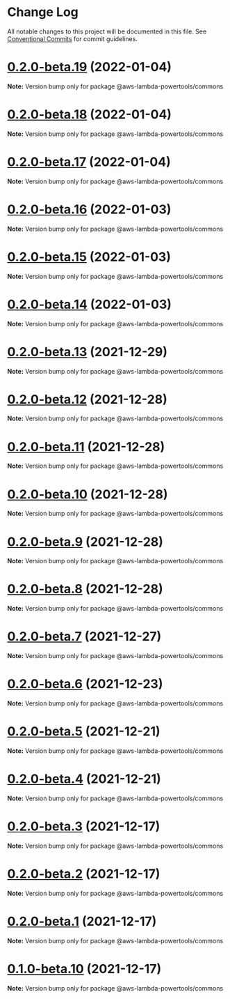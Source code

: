 # Change Log

All notable changes to this project will be documented in this file.
See [Conventional Commits](https://conventionalcommits.org) for commit guidelines.

# [0.2.0-beta.19](https://github.com/awslabs/aws-lambda-powertools-typescript/compare/v0.2.0-beta.18...v0.2.0-beta.19) (2022-01-04)

**Note:** Version bump only for package @aws-lambda-powertools/commons





# [0.2.0-beta.18](https://github.com/awslabs/aws-lambda-powertools-typescript/compare/v0.2.0-beta.17...v0.2.0-beta.18) (2022-01-04)

**Note:** Version bump only for package @aws-lambda-powertools/commons





# [0.2.0-beta.17](https://github.com/awslabs/aws-lambda-powertools-typescript/compare/v0.2.0-beta.16...v0.2.0-beta.17) (2022-01-04)

**Note:** Version bump only for package @aws-lambda-powertools/commons





# [0.2.0-beta.16](https://github.com/awslabs/aws-lambda-powertools-typescript/compare/v0.2.0-beta.15...v0.2.0-beta.16) (2022-01-03)

**Note:** Version bump only for package @aws-lambda-powertools/commons





# [0.2.0-beta.15](https://github.com/awslabs/aws-lambda-powertools-typescript/compare/v0.2.0-beta.14...v0.2.0-beta.15) (2022-01-03)

**Note:** Version bump only for package @aws-lambda-powertools/commons





# [0.2.0-beta.14](https://github.com/awslabs/aws-lambda-powertools-typescript/compare/v0.2.0-beta.12...v0.2.0-beta.14) (2022-01-03)

**Note:** Version bump only for package @aws-lambda-powertools/commons





# [0.2.0-beta.13](https://github.com/awslabs/aws-lambda-powertools-typescript/compare/v0.2.0-beta.12...v0.2.0-beta.13) (2021-12-29)

**Note:** Version bump only for package @aws-lambda-powertools/commons





# [0.2.0-beta.12](https://github.com/awslabs/aws-lambda-powertools-typescript/compare/v0.2.0-beta.11...v0.2.0-beta.12) (2021-12-28)

**Note:** Version bump only for package @aws-lambda-powertools/commons





# [0.2.0-beta.11](https://github.com/awslabs/aws-lambda-powertools-typescript/compare/v0.2.0-beta.10...v0.2.0-beta.11) (2021-12-28)

**Note:** Version bump only for package @aws-lambda-powertools/commons





# [0.2.0-beta.10](https://github.com/awslabs/aws-lambda-powertools-typescript/compare/v0.2.0-beta.9...v0.2.0-beta.10) (2021-12-28)

**Note:** Version bump only for package @aws-lambda-powertools/commons





# [0.2.0-beta.9](https://github.com/awslabs/aws-lambda-powertools-typescript/compare/v0.2.0-beta.8...v0.2.0-beta.9) (2021-12-28)

**Note:** Version bump only for package @aws-lambda-powertools/commons





# [0.2.0-beta.8](https://github.com/awslabs/aws-lambda-powertools-typescript/compare/v0.2.0-beta.7...v0.2.0-beta.8) (2021-12-28)

**Note:** Version bump only for package @aws-lambda-powertools/commons





# [0.2.0-beta.7](https://github.com/awslabs/aws-lambda-powertools-typescript/compare/v0.2.0-beta.6...v0.2.0-beta.7) (2021-12-27)

**Note:** Version bump only for package @aws-lambda-powertools/commons





# [0.2.0-beta.6](https://github.com/awslabs/aws-lambda-powertools-typescript/compare/v0.2.0-beta.5...v0.2.0-beta.6) (2021-12-23)

**Note:** Version bump only for package @aws-lambda-powertools/commons





# [0.2.0-beta.5](https://github.com/awslabs/aws-lambda-powertools-typescript/compare/v0.2.0-beta.4...v0.2.0-beta.5) (2021-12-21)

**Note:** Version bump only for package @aws-lambda-powertools/commons





# [0.2.0-beta.4](https://github.com/awslabs/aws-lambda-powertools-typescript/compare/v0.2.0-beta.3...v0.2.0-beta.4) (2021-12-21)

**Note:** Version bump only for package @aws-lambda-powertools/commons





# [0.2.0-beta.3](https://github.com/awslabs/aws-lambda-powertools-typescript/compare/v0.2.0-beta.2...v0.2.0-beta.3) (2021-12-17)

**Note:** Version bump only for package @aws-lambda-powertools/commons





# [0.2.0-beta.2](https://github.com/awslabs/aws-lambda-powertools-typescript/compare/v0.2.0-beta.1...v0.2.0-beta.2) (2021-12-17)

**Note:** Version bump only for package @aws-lambda-powertools/commons





# [0.2.0-beta.1](https://github.com/awslabs/aws-lambda-powertools-typescript/compare/v0.2.0-beta.0...v0.2.0-beta.1) (2021-12-17)

**Note:** Version bump only for package @aws-lambda-powertools/commons





# [0.1.0-beta.10](https://github.com/awslabs/aws-lambda-powertools-typescript/compare/v0.1.0-beta.9...v0.1.0-beta.10) (2021-12-17)

**Note:** Version bump only for package @aws-lambda-powertools/commons
